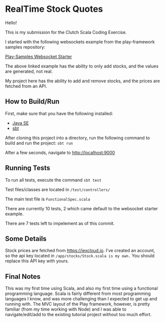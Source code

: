 # RealTime Stock Quotes

Hello!

This is my submission for the Clutch Scala Coding Exercise.

I started with the following websockets example from the play-framework samples repository:

<a href="https://github.com/playframework/play-samples/tree/2.8.x/play-scala-websocket-example">Play-Samples Websocket Starter</a>

The above linked example has the ability to only add stocks, and the values are generated, not real.

My project here has the ability to add and remove stocks, and the prices are fetched from an API.

## How to Build/Run

First, make sure that you have the following installed:
* [Java SE](http://www.oracle.com/technetwork/java/javase/downloads/index.html)
* [sbt](http://www.scala-sbt.org/download.html)

After cloning this project into a directory, run the following command to build and run the project:
`sbt run`

After a few seconds, navigate to <http://localhost:9000>

## Running Tests

To run all tests, execute the command `sbt test`

Test files/classes are located in `/test/controllers/`

The main test file is `FunctionalSpec.scala`

There are currently 10 tests, 2 which came default to the websocket starter example.

There are 7 tests left to impelement as of this commit.

## Some Details

Stock prices are fetched from <https://iexcloud.io>. I've created an account, so the api key located in `/app/stocks/Stock.scala is my own.` You should replace this API key with yours.

## Final Notes

This was my first time using Scala, and also my first time using a functional programming language. Scala is fairly different from most programming languages I know, and was more challenging than I expected to get up and running with. The MVC layout of the Play framework, however, is pretty familiar (from my time working with Node) and I was able to navigate/edit/add to the existing tutorial project without too much effort.
